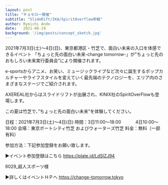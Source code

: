 ```yaml
---
layout: post
title: "チョモロー開催"
subtitle: "SlideRift/IKA/SpiritOverflow参戦"
author: Ryoichi Ando
date:   2021-06-19
background: '/img/posts/concept_sketch.jpg'
---
```


2021年7月3日(土)～4日(日)、東京都港区・竹芝で、面白い未来の入口を体感できるイベント
「ちょっと先の面白い未来-change tomorrow-」が"ちょっと先のおもしろい未来実行委員会"により開催されます。

e-sportsからアニメ、お笑い、ミュージックライブなど次々に誕生するポップカルチャーやライフスタイルを変えていく最先端のテクノロジーを、エリア内のさまざまなステージでご紹介されます。

AXEREAL社からはスライドリフトが出展され、KINIX社のSpiritOverFlowも登場します。


この夏は竹芝で、”ちょっと先の面白い未来”を体験してください。 

日程：2021年7月3日(土)～4日(日)
時間：3日11:00～18:00
　　　4日10:00～18:00
会場：東京ポートシティ竹芝
およびウォーターズ竹芝
料金：無料（一部有料）

参加方法：下記参加登録をお願い致します。

▶イベント参加登録はこちら
https://plate.id/LdSlZJ94

6029_超人スポーツ様

▶詳しくはイベントＨＰへ
https://change-tomorrow.tokyo